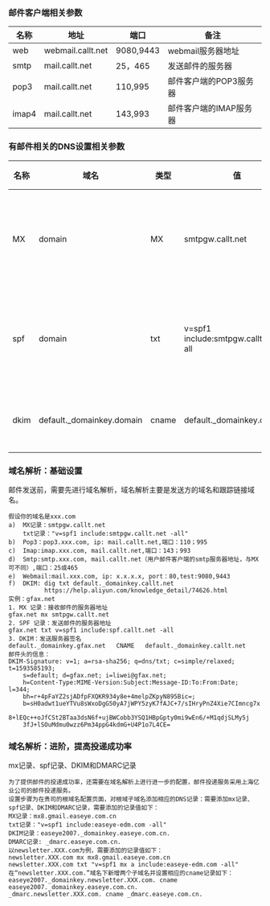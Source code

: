 ### 邮件客户端相关参数
|  名称   | 地址  | 端口 | 备注
|  ----  | ----  |----  | ----  |
| web  | webmail.callt.net |9080,9443  | webmail服务器地址 |
| smtp  | mail.callt.net |25，465| 发送邮件的服务器 |
| pop3  | mail.callt.net |110,995| 邮件客户端的POP3服务器 |
| imap4  | mail.callt.net |143,993| 邮件客户端的IMAP服务器 |
### 有邮件相关的DNS设置相关参数
|  名称   | 域名 | 类型  | 值 | 备注
|  ----  | -----|----  |----  | ----  |
| MX  | domain | MX | smtpgw.callt.net | 接收邮件的服务器 |
| spf  | domain | txt | v=spf1 include:smtpgw.callt.net -all| 发送邮件的服务器 |
| dkim  | default._domainkey.domain | cname | default._domainkey.callt.net | 服务器签名 |

### 域名解析：基础设置
邮件发送前，需要先进行域名解析，域名解析主要是发送方的域名和跟踪链接域名。
```
假设你的域名是xxx.com
a)  MX记录：smtpgw.callt.net
    txt记录："v=spf1 include:smtpgw.callt.net -all"
b)	Pop3：pop3.xxx.com, ip: mail.callt.net,端口：110；995
c)	Imap:imap.xxx.com, mail.callt.net,端口：143；993
d)	Smtp:smtp.xxx.com, mail.callt.net（用户邮件客户端的smtp服务器地址，与MX可不同）,端口：25或465
e)	Webmail:mail.xxx.com, ip: x.x.x.x, port：80,test:9080,9443
f)  DKIM: dig txt default._domainkey.callt.net
          https://help.aliyun.com/knowledge_detail/74626.html
实例：gfax.net
1. MX 记录：接收邮件的服务器地址
gfax.net mx smtpgw.callt.net
2. SPF 记录：发送邮件的服务器地址
gfax.net txt v=spf1 include:spf.callt.net -all
3. DKIM：发送服务器签名
default._domainkey.gfax.net   CNAME   default._domainkey.callt.net
邮件头的信息：
DKIM-Signature: v=1; a=rsa-sha256; q=dns/txt; c=simple/relaxed; t=1593585193;
	s=default; d=gfax.net; i=liwei@gfax.net;
	h=Content-Type:MIME-Version:Subject:Message-ID:To:From:Date; l=344;
	bh=r+4pFaYZ2sjADfpFXQKR934y8e+4melpZKpyN895Bic=;
	b=sH0adwt1ueYTVu8sWxoDgG50yA7jWPY5zyK7fAJC+7/sIHryPnZ4Xie7CImncg7x
	8+lEQc++oJfCSt2BTaa3dsN6f+ujBWCobb3YSQ1HBpGpty0mi9wEn6/+M1qdjSLMy5j
	3fJ+lSOuMdmu0wzz6Pm34ppG4kdmG+U4P1o7L4CE=
```
###  域名解析：进阶，提高投递成功率
mx记录、spf记录、DKIM和DMARC记录
```
为了提供邮件的投递成功率，还需要在域名解析上进行进一步的配置，邮件投递服务采用上海亿业公司的邮件投递服务。
设置步骤为在贵司的根域名配置页面，对根域子域名添加相应的DNS记录：需要添加mx记录、spf记录、DKIM和DMARC记录，需要添加的记录值如下：
MX记录：mx8.gmail.easeye.com.cn
txt记录："v=spf1 include:easeye-edm.com -all"
DKIM记录：easeye2007._domainkey.easeye.com.cn.
DMARC记录: _dmarc.easeye.com.cn.
以newsletter.XXX.com为例，需要添加的记录值如下：
newsletter.XXX.com mx mx8.gmail.easeye.com.cn
newsletter.XXX.com txt "v=spf1 mx a include:easeye-edm.com -all"
在“newsletter.XXX.com.”域名下新增两个子域名并设置相应的cname记录如下：
easeye2007._domainkey.newsletter.XXX.com. cname easeye2007._domainkey.easeye.com.cn.
_dmarc.newsletter.XXX.com. cname _dmarc.easeye.com.cn.
```
